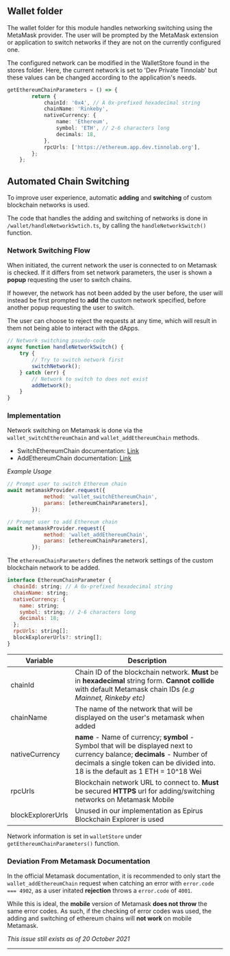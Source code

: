 ## Wallet folder
The wallet folder for this module handles networking switching using the MetaMask provider. The user will be prompted by the MetaMask extension or application to switch networks if they are not on the currently configured one. 

The configured network can be modified in the WalletStore found in the stores folder. Here, the current network is set to 'Dev Private Tinnolab' but these values can be changed according to the application's needs.
```ts
getEthereumChainParameters = () => {
        return {
            chainId: '0x4', // A 0x-prefixed hexadecimal string
            chainName: 'Rinkeby',
            nativeCurrency: {
                name: 'Ethereum',
                symbol: 'ETH', // 2-6 characters long
                decimals: 18,
            },
            rpcUrls: ['https://ethereum.app.dev.tinnolab.org'],
        };
    };
```

## Automated Chain Switching
To improve user experience, automatic **adding** and **switching** of custom blockchain networks is used. 

The code that handles the adding and switching of networks is done in `/wallet/handleNetworkSwtich.ts`, by calling the `handleNetworkSwitch()` function.

### **Network Switching Flow**
When initiated, the current network the user is connected to on Metamask is checked. If it differs from set network parameters, the user is shown a **popup** requesting the user to switch chains.

If however, the network has not been added by the user before, the user will instead be first prompted to **add** the custom network specified, before another popup requesting the user to switch.

The user can choose to reject the requests at any time, which will result in them not being able to interact with the dApps.

```javascript
// Network switching psuedo-code
async function handleNetworkSwitch() {
    try {
        // Try to switch network first
        switchNetwork();
    } catch (err) {
        // Network to switch to does not exist
        addNetwork();
    }
}
```

### **Implementation**
Network switching on Metamask is done via the `wallet_switchEthereumChain` and `wallet_addEthereumChain` methods. 

- SwitchEthereumChain documentation: [Link](https://docs.metamask.io/guide/rpc-api.html#usage-with-wallet-switchethereumchain)
- AddEthereumChain documentation: [Link](https://docs.metamask.io/guide/rpc-api.html#wallet-addethereumchain)

_Example Usage_
```javascript
// Prompt user to switch Ethereum chain
await metamaskProvider.request({
            method: 'wallet_switchEthereumChain',
            params: [ethereumChainParameters],
        });

// Prompt user to add Ethereum chain
await metamaskProvider.request({
            method: 'wallet_addEthereumChain',
            params: [ethereumChainParameters],
        });
```

The `ethereumChainParameters` defines the network settings of the custom blockchain network to be added.

```javascript
interface EthereumChainParameter {
  chainId: string; // A 0x-prefixed hexadecimal string
  chainName: string;
  nativeCurrency: {
    name: string;
    symbol: string; // 2-6 characters long
    decimals: 18;
  };
  rpcUrls: string[];
  blockExplorerUrls?: string[]; 
}
```
| Variable      | Description |
| ----------- | ----------- |
| chainId      | Chain ID of the blockchain network. **Must** be in **hexadecimal** string form. **Cannot collide** with default Metamask chain IDs _(e.g Mainnet, Rinkeby etc)_       |
| chainName      | The name of the network that will be displayed on the user's metamask when added       |
| nativeCurrency      | **name** - Name of currency; **symbol** - Symbol that will be displayed next to currency balance; **decimals** - Number of decimals a single token can be divided into. 18 is the default as 1 ETH = 10^18 Wei       |
| rpcUrls      | Blockchain network URL to connect to. **Must** be secured **HTTPS** url for adding/switching networks on Metamask Mobile       |
| blockExplorerUrls      | Unused in our implementation as Epirus Blockchain Explorer is used       |

Network information is set in `walletStore` under `getEthereumChainParameters()` function.

### **Deviation From Metamask Documentation**
In the official Metamask documentation, it is recommended to only start the `wallet_addEthereumChain` request when catching an error with `error.code === 4902`, as a user initated **rejection** throws a `error.code` of `4001`. 

While this is ideal, the **mobile** version of Metamask **does not throw** the same error codes. As such, if the checking of error codes was used, the adding and switching of ethereum chains will **not work** on mobile Metamask.

_This issue still exists as of 20 October 2021_

---
